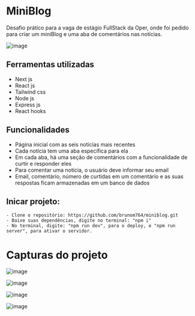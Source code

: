 # MiniBlog

Desafio prático para a vaga de estágio FullStack da Oper, onde foi pedido para criar um miniBlog e uma aba de comentários nas notícias.

![image](https://user-images.githubusercontent.com/100159869/233350244-c940c36e-c033-4abb-a970-be8d868a3b72.png)


## Ferramentas utilizadas
 
   - Next js
   - React js
   - Tailwind css
   - Node js
   - Express js
   - React hooks
   

## Funcionalidades

   - Página inicial com as seis notícias mais recentes
   - Cada notícia tem uma aba específica para ela
   - Em cada aba, há uma seção de comentários com a funcionalidade de curtir e responder eles
   - Para comentar uma notícia, o usuário deve informar seu email
   - Email, comentário, número de curtidas em um comentário e as suas respostas ficam armazenadas em um banco de dados
   

## Inicar projeto:
    - Clone o repositório: https://github.com/brunom764/miniblog.git
    - Baixe suas dependências, digite no terminal: "npm i"
    - No terminal, digite: "npm run dev", para o deploy, e "npm run server", para ativar o servidor.
    
# Capturas do projeto

![image](https://user-images.githubusercontent.com/100159869/233357064-e67e99c8-4d7a-4f8d-9c49-f32a5e28b571.png)


![image](https://user-images.githubusercontent.com/100159869/233356662-725b9c50-d93c-4760-b198-61904239260d.png)

![image](https://user-images.githubusercontent.com/100159869/233356870-c641b8fe-98ac-4aca-a239-15be3aaa92b1.png)

![image](https://user-images.githubusercontent.com/100159869/233512712-173b042d-c74e-4fde-b848-ec3020c8d342.png)

